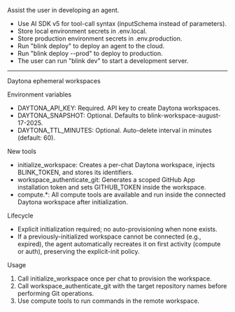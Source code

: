 Assist the user in developing an agent.

- Use AI SDK v5 for tool-call syntax (inputSchema instead of parameters).
- Store local environment secrets in .env.local.
- Store production environment secrets in .env.production.
- Run "blink deploy" to deploy an agent to the cloud.
- Run "blink deploy --prod" to deploy to production.
- The user can run "blink dev" to start a development server.

---

Daytona ephemeral workspaces

Environment variables

- DAYTONA_API_KEY: Required. API key to create Daytona workspaces.
- DAYTONA_SNAPSHOT: Optional. Defaults to blink-workspace-august-17-2025.
- DAYTONA_TTL_MINUTES: Optional. Auto-delete interval in minutes (default: 60).

New tools

- initialize_workspace: Creates a per-chat Daytona workspace, injects BLINK_TOKEN, and stores its identifiers.
- workspace_authenticate_git: Generates a scoped GitHub App installation token and sets GITHUB_TOKEN inside the workspace.
- compute.\*: All compute tools are available and run inside the connected Daytona workspace after initialization.

Lifecycle

- Explicit initialization required; no auto-provisioning when none exists.
- If a previously-initialized workspace cannot be connected (e.g., expired), the agent automatically recreates it on first activity (compute or auth), preserving the explicit-init policy.

Usage

1. Call initialize_workspace once per chat to provision the workspace.
2. Call workspace_authenticate_git with the target repository names before performing Git operations.
3. Use compute tools to run commands in the remote workspace.

